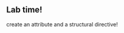 <!-- .slide: data-background="url('images/lab2.jpg')" --> <!-- .slide: class="lab" -->
## Lab time!
create an attribute and a structural directive!
